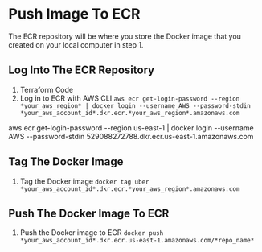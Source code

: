# Push Image To ECR

The ECR repository will be where you store the Docker image that you created on your local computer in step 1.

## Log Into The ECR Repository
1. Terraform Code
2. Log in to ECR with AWS CLI
`aws ecr get-login-password --region *your_aws_region* | docker login --username AWS --password-stdin *your_aws_account_id*.dkr.ecr.*your_aws_region*.amazonaws.com`

aws ecr get-login-password --region us-east-1 | docker login --username AWS --password-stdin 529088272788.dkr.ecr.us-east-1.amazonaws.com

## Tag The Docker Image
1. Tag the Docker image
`docker tag uber *your_aws_account_id*.dkr.ecr.*your_aws_region*.amazonaws.com`

## Push The Docker Image To ECR
1. Push the Docker image to ECR
`docker push *your_aws_account_id*.dkr.ecr.us-east-1.amazonaws.com/*repo_name*`